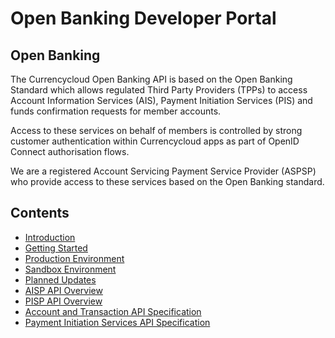# Open Banking Developer Portal

## Open Banking

The Currencycloud Open Banking API is based on the Open Banking Standard which allows regulated Third Party Providers (TPPs) to access Account Information Services (AIS), Payment Initiation Services (PIS) and funds confirmation requests for member accounts.

Access to these services on behalf of members is controlled by strong customer authentication within Currencycloud apps as part of OpenID Connect authorisation flows.

We are a registered Account Servicing Payment Service Provider (ASPSP) who provide access to these services based on the Open Banking standard.

## Contents

- [Introduction](/perry/developer/documentation?resource=euhub-tccl-portal&document=docs/10-index.md)
- [Getting Started](/perry/developer/documentation?resource=euhub-tccl-portal&document=docs/20-getting-started.md)
- [Production Environment](/perry/developer/documentation?resource=euhub-tccl-portal&document=docs/30-production.md)
- [Sandbox Environment](/perry/developer/documentation?resource=euhub-tccl-portal&document=docs/40-sandbox.md)
- [Planned Updates](/perry/developer/documentation?resource=euhub-tccl-portal&document=docs/50-planned-updates.md)
- [AISP API Overview](/perry/developer/documentation?resource=euhub-tccl-portal&document=docs/API%20Overview/ais.md)
- [PISP API Overview](/perry/developer/documentation?resource=euhub-tccl-portal&document=docs/API%20Overview/pis.md)
- [Account and Transaction API Specification](/perry/developer/documentation?resource=euhub-tccl-portal&document=swagger/account-info-openapi.yaml)
- [Payment Initiation Services API Specification](/perry/developer/documentation?resource=euhub-tccl-portal&document=swagger/payment-initiation-openapi.yaml)
